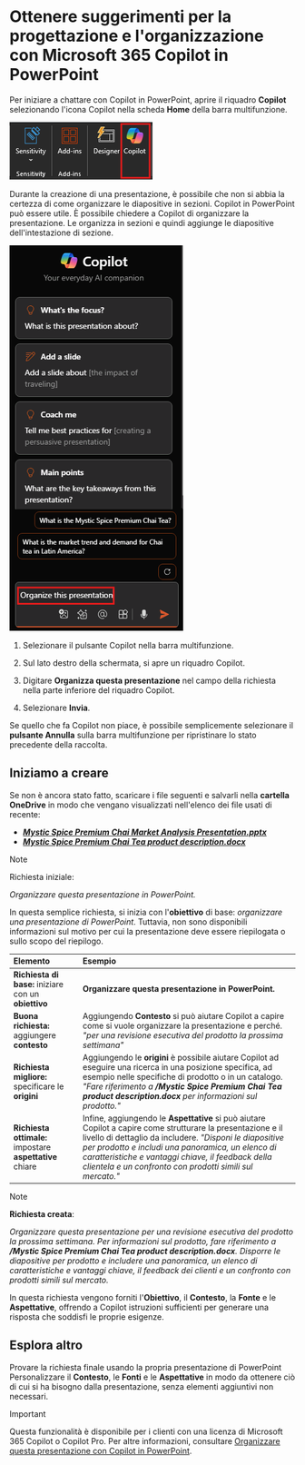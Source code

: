 # Ottenere suggerimenti per la progettazione e l'organizzazione con Microsoft 365 Copilot in PowerPoint

Per iniziare a chattare con Copilot in PowerPoint, aprire il riquadro **Copilot** selezionando l'icona Copilot nella scheda **Home** della barra multifunzione.

![Screenshot dell'icona Copilot nella barra multifunzione di PowerPoint.](../media/ask_copilot-ribbon-powerpoint.png)

Durante la creazione di una presentazione, è possibile che non si abbia la certezza di come organizzare le diapositive in sezioni. Copilot in PowerPoint può essere utile. È possibile chiedere a Copilot di organizzare la presentazione. Le organizza in sezioni e quindi aggiunge le diapositive dell'intestazione di sezione.

![Screenshot del pannello Copilot in PowerPoint alla prima apertura.](../media/ask_copilot-pane-powerpoint.png)

1. Selezionare il pulsante Copilot nella barra multifunzione.

1. Sul lato destro della schermata, si apre un riquadro Copilot.

1. Digitare **Organizza questa presentazione** nel campo della richiesta nella parte inferiore del riquadro Copilot.

1. Selezionare **Invia**.

Se quello che fa Copilot non piace, è possibile semplicemente selezionare il **pulsante Annulla** sulla barra multifunzione per ripristinare lo stato precedente della raccolta.

## Iniziamo a creare

Se non è ancora stato fatto, scaricare i file seguenti e salvarli nella **cartella OneDrive** in modo che vengano visualizzati nell'elenco dei file usati di recente:

- **_[Mystic Spice Premium Chai Market Analysis Presentation.pptx](https://go.microsoft.com/fwlink/?linkid=2268768)_**
- **_[Mystic Spice Premium Chai Tea product description.docx](https://go.microsoft.com/fwlink/?linkid=2268929)_**

> [!NOTE]
> Richiesta iniziale:
>
> _Organizzare questa presentazione in PowerPoint._

In questa semplice richiesta, si inizia con l'**obiettivo** di base: _organizzare una presentazione di PowerPoint_. Tuttavia, non sono disponibili informazioni sul motivo per cui la presentazione deve essere riepilogata o sullo scopo del riepilogo.

| Elemento | Esempio |
| :------ | :------- |
| **Richiesta di base:** iniziare con un **obiettivo** | **Organizzare questa presentazione in PowerPoint.** |
| **Buona richiesta:** aggiungere **contesto** | Aggiungendo **Contesto** si può aiutare Copilot a capire come si vuole organizzare la presentazione e perché. _"per una revisione esecutiva del prodotto la prossima settimana"_ |
| **Richiesta migliore:** specificare le **origini** | Aggiungendo le **origini** è possibile aiutare Copilot ad eseguire una ricerca in una posizione specifica, ad esempio nelle specifiche di prodotto o in un catalogo. _"Fare riferimento a **/Mystic Spice Premium Chai Tea product description.docx** per informazioni sul prodotto."_ |
| **Richiesta ottimale:** impostare **aspettative** chiare | Infine, aggiungendo le **Aspettative** si può aiutare Copilot a capire come strutturare la presentazione e il livello di dettaglio da includere. _"Disponi le diapositive per prodotto e includi una panoramica, un elenco di caratteristiche e vantaggi chiave, il feedback della clientela e un confronto con prodotti simili sul mercato."_ |

> [!NOTE]
> **Richiesta creata**:
>
> _Organizzare questa presentazione per una revisione esecutiva del prodotto la prossima settimana. Per informazioni sul prodotto, fare riferimento a **/Mystic Spice Premium Chai Tea product description.docx**. Disporre le diapositive per prodotto e includere una panoramica, un elenco di caratteristiche e vantaggi chiave, il feedback dei clienti e un confronto con prodotti simili sul mercato._

In questa richiesta vengono forniti l'**Obiettivo**, il **Contesto**, la **Fonte** e le **Aspettative**, offrendo a Copilot istruzioni sufficienti per generare una risposta che soddisfi le proprie esigenze.

## Esplora altro

Provare la richiesta finale usando la propria presentazione di PowerPoint Personalizzare il **Contesto**, le **Fonti** e le **Aspettative** in modo da ottenere ciò di cui si ha bisogno dalla presentazione, senza elementi aggiuntivi non necessari.

> [!IMPORTANT]
> Questa funzionalità è disponibile per i clienti con una licenza di Microsoft 365 Copilot o Copilot Pro. Per altre informazioni, consultare [Organizzare questa presentazione con Copilot in PowerPoint](https://support.microsoft.com/office/organize-this-presentation-with-copilot-in-powerpoint-a207eea3-7a56-4225-88f1-54dd37cdcf6a).
